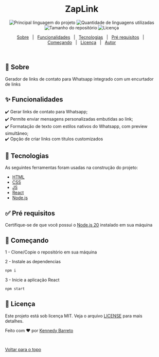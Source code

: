 <div align="center" id="top"> 
</div>

<h1 align="center"> ZapLink
 </h1>

<p align="center">
  <img alt="Principal linguagem do projeto" src="https://img.shields.io/github/languages/top/KennedyBarreto/zaplink?color=af0fff">

  <img alt="Quantidade de linguagens utilizadas" src="https://img.shields.io/github/languages/count/KennedyBarreto/zaplink?color=af0fff">

  <img alt="Tamanho do repositório" src="https://img.shields.io/github/repo-size/KennedyBarreto/zaplink?color=af0fff">

  <img alt="Licença" src="https://img.shields.io/github/license/KennedyBarreto/zaplink?color=af0fff">



</p>



<p align="center">
  <a href="#dart-sobre">Sobre</a> &#xa0; | &#xa0; 
  <a href="#sparkles-funcionalidades">Funcionalidades</a> &#xa0; | &#xa0;
  <a href="#rocket-tecnologias">Tecnologias</a> &#xa0; | &#xa0;
  <a href="#white_check_mark-pré-requisitos">Pré requisitos</a> &#xa0; | &#xa0;
  <a href="#checkered_flag-começando">Começando</a> &#xa0; | &#xa0;
  <a href="#memo-licença">Licença</a> &#xa0; | &#xa0;
  <a href="https://github.com/KennedyBarreto" target="_blank">Autor</a>
</p>

<br>

## :dart: Sobre ##

Gerador de links de contato para Whatsapp integrado com um encurtador de links

## :sparkles: Funcionalidades ##

:heavy_check_mark: Gerar links de contato para Whatsapp; <br>
:heavy_check_mark: Permite enviar mensagens personalizadas embutidas ao link; <br>
:heavy_check_mark: Formatação de texto com estilos nativos do Whatsapp, com preview simultâneo;<br>
:heavy_check_mark: Opção de criar links com titulos customizados<br>



## :rocket: Tecnologias ##

As seguintes ferramentas foram usadas na construção do projeto:

- [HTML](https://developer.mozilla.org/pt-BR/docs/Web/HTML)
- [CSS](https://developer.mozilla.org/pt-BR/docs/Web/CSS)
- [JS](https://developer.mozilla.org/pt-BR/docs/Web/JavaScript)
- [React](https://react.dev/)
- [Node.js](https://nodejs.org/en)


## :white_check_mark: Pré requisitos ##

Certifique-se de que você possui o <a href="https://nodejs.org/en">Node.js 20</a> instalado
em sua máquina

## :checkered_flag: Começando ##

1 - Clone/Copie o repositório em sua máquina

2 - Instale as dependencias
```bash
npm i
```
3 - Inicie a aplicação React
```bash
npm start
```

## :memo: Licença ##

Este projeto está sob licença MIT. Veja o arquivo [LICENSE](LICENSE.md) para mais detalhes.


Feito com :heart: por <a href="https://github.com/KennedyBarreto" target="_blank">Kennedy Barreto</a>

&#xa0;

<a href="#top">Voltar para o topo</a>
